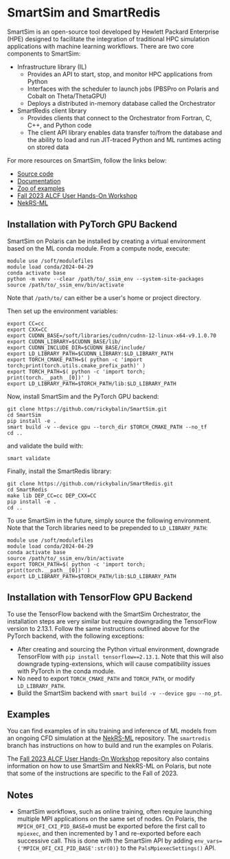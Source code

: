 # SmartSim and SmartRedis

SmartSim is an open-source tool developed by Hewlett Packard Enterprise (HPE) designed to facilitate the integration of traditional HPC simulation applications with machine learning workflows. There are two core components to SmartSim:

* Infrastructure library (IL)
  * Provides an API to start, stop, and monitor HPC applications from Python
  * Interfaces with the scheduler to launch jobs (PBSPro on Polaris and Cobalt on Theta/ThetaGPU)
  * Deploys a distributed in-memory database called the Orchestrator
* SmartRedis client library
  * Provides clients that connect to the Orchestrator from Fortran, C, C++, and Python code
  * The client API library enables data transfer to/from the database and the ability to load and run JIT-traced Python and ML runtimes acting on stored data

For more resources on SmartSim, follow the links below:

* [Source code](https://github.com/CrayLabs/SmartSim)
* [Documentation](https://www.craylabs.org/docs/overview.html)
* [Zoo of examples](https://github.com/CrayLabs/SmartSim-Zoo)
* [Fall 2023 ALCF User Hands-On Workshop](https://github.com/argonne-lcf/ALCF_Hands_on_HPC_Workshop/tree/master/couplingSimulationML/NekRS-ML)
* [NekRS-ML](https://github.com/argonne-lcf/nekRS-ML/tree/smartredis)

## Installation with PyTorch GPU Backend

SmartSim on Polaris can be installed by creating a virtual environment based on the ML conda module. From a compute node, execute:
```
module use /soft/modulefiles
module load conda/2024-04-29
conda activate base
python -m venv --clear /path/to/_ssim_env --system-site-packages
source /path/to/_ssim_env/bin/activate
```
Note that `/path/to/` can either be a user's home or project directory.

Then set up the environment variables:
```
export CC=cc
export CXX=CC
export CUDNN_BASE=/soft/libraries/cudnn/cudnn-12-linux-x64-v9.1.0.70
export CUDNN_LIBRARY=$CUDNN_BASE/lib/
export CUDNN_INCLUDE_DIR=$CUDNN_BASE/include/
export LD_LIBRARY_PATH=$CUDNN_LIBRARY:$LD_LIBRARY_PATH
export TORCH_CMAKE_PATH=$( python -c 'import torch;print(torch.utils.cmake_prefix_path)' )
export TORCH_PATH=$( python -c 'import torch; print(torch.__path__[0])' )
export LD_LIBRARY_PATH=$TORCH_PATH/lib:$LD_LIBRARY_PATH
```

Now, install SmartSim and the PyTorch GPU backend:
```
git clone https://github.com/rickybalin/SmartSim.git
cd SmartSim
pip install -e .
smart build -v --device gpu --torch_dir $TORCH_CMAKE_PATH --no_tf
cd ..
```

and validate the build with:
```
smart validate
```

Finally, install the SmartRedis library:
```
git clone https://github.com/rickybalin/SmartRedis.git
cd SmartRedis
make lib DEP_CC=cc DEP_CXX=CC
pip install -e .
cd ..
```

To use SmartSim in the future, simply source the following environment. Note that the Torch libraries need to be prepended to `LD_LIBRARY_PATH`:
```
module use /soft/modulefiles
module load conda/2024-04-29
conda activate base
source /path/to/_ssim_env/bin/activate
export TORCH_PATH=$( python -c 'import torch; print(torch.__path__[0])' )
export LD_LIBRARY_PATH=$TORCH_PATH/lib:$LD_LIBRARY_PATH
```

## Installation with TensorFlow GPU Backend

To use the TensorFlow backend with the SmartSim Orchestrator, the installation steps are very similar but require downgrading the TensorFlow version to 2.13.1. Follow the same instructions outlined above for the PyTorch backend, with the following exceptions:

* After creating and sourcing the Python virtual environment, downgrade TensorFlow with `pip install tensorflow==2.13.1`. Note that this will also downgrade typing-extensions, which will cause compatibility issues with PyTorch in the conda module.
* No need to export `TORCH_CMAKE_PATH` and `TORCH_PATH`, or modify `LD_LIBRARY_PATH`.
* Build the SmartSim backend with `smart build -v --device gpu --no_pt`.

## Examples

You can find examples of in situ training and inference of ML models from an ongoing CFD simulation at the [NekRS-ML](https://github.com/argonne-lcf/nekRS-ML) repository. The `smartredis` branch has instructions on how to build and run the examples on Polaris.

The [Fall 2023 ALCF User Hands-On Workshop](https://github.com/argonne-lcf/ALCF_Hands_on_HPC_Workshop/tree/master/couplingSimulationML/NekRS-ML) repository also contains information on how to use SmartSim and NekRS-ML on Polaris, but note that some of the instructions are specific to the Fall of 2023.

## Notes

* SmartSim workflows, such as online training, often require launching multiple MPI applications on the same set of nodes. On Polaris, the `MPICH_OFI_CXI_PID_BASE=0` must be exported before the first call to `mpiexec`, and then incremented by 1 and re-exported before each successive call. This is done with the SmartSim API by adding `env_vars={'MPICH_OFI_CXI_PID_BASE':str(0)}` to the `PalsMpiexecSettings()` API.